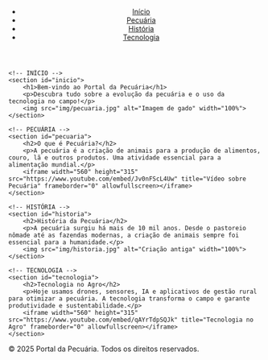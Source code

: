 <!DOCTYPE html>
<html lang="pt-BR">
<head>
<link rel="stylesheet" type="text/css" href="css/geral.css" media="screen" />
  <meta charset="UTF-8">
  <title>Site de Pecuária e Informática</title>
  <link rel="stylesheet" href="style.css">
</head>
<!DOCTYPE html>
<html lang="pt-BR">
<head>
    <meta charset="UTF-8">
    <title>Portal da Pecuária</title>
    <link rel="stylesheet" href="style.css">
</head>
<body>

<header>
    <nav>
        <ul class="menu">
            <li><a href="#inicio">Início</a></li>
            <li><a href="#pecuaria">Pecuária</a></li>
            <li><a href="#historia">História</a></li>
            <li><a href="#tecnologia">Tecnologia</a></li>
        </ul>
    </nav>
</header>

<main>

    <!-- INÍCIO -->
    <section id="inicio">
        <h1>Bem-vindo ao Portal da Pecuária</h1>
        <p>Descubra tudo sobre a evolução da pecuária e o uso da tecnologia no campo!</p>
        <img src="img/pecuaria.jpg" alt="Imagem de gado" width="100%">
    </section>

    <!-- PECUÁRIA -->
    <section id="pecuaria">
        <h2>O que é Pecuária?</h2>
        <p>A pecuária é a criação de animais para a produção de alimentos, couro, lã e outros produtos. Uma atividade essencial para a alimentação mundial.</p>
        <iframe width="560" height="315" src="https://www.youtube.com/embed/Jv0nFScL4Uw" title="Vídeo sobre Pecuária" frameborder="0" allowfullscreen></iframe>
    </section>

    <!-- HISTÓRIA -->
    <section id="historia">
        <h2>História da Pecuária</h2>
        <p>A pecuária surgiu há mais de 10 mil anos. Desde o pastoreio nômade até as fazendas modernas, a criação de animais sempre foi essencial para a humanidade.</p>
        <img src="img/historia.jpg" alt="Criação antiga" width="100%">
    </section>

    <!-- TECNOLOGIA -->
    <section id="tecnologia">
        <h2>Tecnologia no Agro</h2>
        <p>Hoje usamos drones, sensores, IA e aplicativos de gestão rural para otimizar a pecuária. A tecnologia transforma o campo e garante produtividade e sustentabilidade.</p>
        <iframe width="560" height="315" src="https://www.youtube.com/embed/qAYrTdpSQJk" title="Tecnologia no Agro" frameborder="0" allowfullscreen></iframe>
    </section>

</main>

<footer>
    <p>&copy; 2025 Portal da Pecuária. Todos os direitos reservados.</p>
</footer>

</body>
</html>
